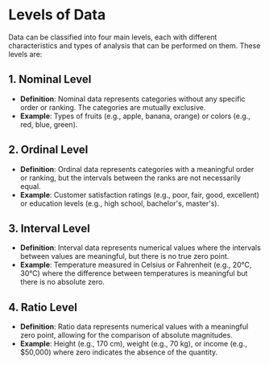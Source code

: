 # Levels of Data

Data can be classified into four main levels, each with different characteristics and types of analysis that can be performed on them. These levels are:

## 1. Nominal Level
- **Definition**: Nominal data represents categories without any specific order or ranking. The categories are mutually exclusive.
- **Example**: Types of fruits (e.g., apple, banana, orange) or colors (e.g., red, blue, green).

## 2. Ordinal Level
- **Definition**: Ordinal data represents categories with a meaningful order or ranking, but the intervals between the ranks are not necessarily equal.
- **Example**: Customer satisfaction ratings (e.g., poor, fair, good, excellent) or education levels (e.g., high school, bachelor's, master's).

## 3. Interval Level
- **Definition**: Interval data represents numerical values where the intervals between values are meaningful, but there is no true zero point.
- **Example**: Temperature measured in Celsius or Fahrenheit (e.g., 20°C, 30°C) where the difference between temperatures is meaningful but there is no absolute zero.

## 4. Ratio Level
- **Definition**: Ratio data represents numerical values with a meaningful zero point, allowing for the comparison of absolute magnitudes.
- **Example**: Height (e.g., 170 cm), weight (e.g., 70 kg), or income (e.g., $50,000) where zero indicates the absence of the quantity.
